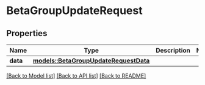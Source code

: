 # BetaGroupUpdateRequest

## Properties

Name | Type | Description | Notes
------------ | ------------- | ------------- | -------------
**data** | [**models::BetaGroupUpdateRequestData**](BetaGroupUpdateRequest_data.md) |  | 

[[Back to Model list]](../README.md#documentation-for-models) [[Back to API list]](../README.md#documentation-for-api-endpoints) [[Back to README]](../README.md)


